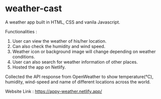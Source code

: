 # weather-cast
 A weather app built in HTML, CSS and vanila Javascript.
 
 Functionalities :
 1. User can view the weather of his/her location.
 2. Can also check the humidity and wind speed.
 3. Weather icon or background image will change depending on weather conditions.
 4. User can also search for weather information of other places.
 5. Hosted the app on Netlify.


 Collected the API response from OpenWeather to show temperature(°C), humidity, wind-speed and name of different locations across the world.

 Website Link :  https://appy-weather.netlify.app/
